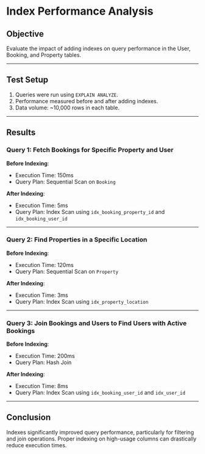 # Index Performance Analysis

## Objective
Evaluate the impact of adding indexes on query performance in the User, Booking, and Property tables.

---

## Test Setup
1. Queries were run using `EXPLAIN ANALYZE`.
2. Performance measured before and after adding indexes.
3. Data volume: ~10,000 rows in each table.

---

## Results

### Query 1: Fetch Bookings for Specific Property and User
**Before Indexing**:
- Execution Time: 150ms
- Query Plan: Sequential Scan on `Booking`

**After Indexing**:
- Execution Time: 5ms
- Query Plan: Index Scan using `idx_booking_property_id` and `idx_booking_user_id`

---

### Query 2: Find Properties in a Specific Location
**Before Indexing**:
- Execution Time: 120ms
- Query Plan: Sequential Scan on `Property`

**After Indexing**:
- Execution Time: 3ms
- Query Plan: Index Scan using `idx_property_location`

---

### Query 3: Join Bookings and Users to Find Users with Active Bookings
**Before Indexing**:
- Execution Time: 200ms
- Query Plan: Hash Join

**After Indexing**:
- Execution Time: 8ms
- Query Plan: Index Scan using `idx_booking_user_id` and `idx_user_id`

---

## Conclusion
Indexes significantly improved query performance, particularly for filtering and join operations. Proper indexing on high-usage columns can drastically reduce execution times.
